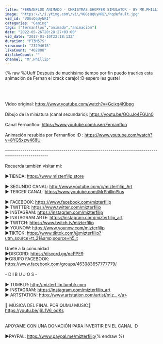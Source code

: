 ```yaml
---
title: "FERNANFLOO ANIMADO - CHRISTMAS SHOPPER SIMULATOR - BY MR.PHILLIP"
image: "https:\/\/i.ytimg.com\/vi\/VOGsQqUyNRI\/hqdefault.jpg"
vid_id: "VOGsQqUyNRI"
categories: "Gaming"
tags: ["fernanfloo","animado","animación"]
date: "2022-05-26T20:28:27+03:00"
vid_date: "2017-01-10T22:18:13Z"
duration: "PT3M57S"
viewcount: "23294618"
likeCount: "462808"
dislikeCount: ""
channel: "Mr.Phillip"
---
```

{% raw %}Uuff Después de muchisimo tiempo por fin puedo traerles esta animación de Fernan el crack carajo! :D espero les guste!<br /><br /><br /><br /><br />Video original: <a rel="nofollow" target="blank" href="https://www.youtube.com/watch?v=Gcixg4Kibpg">https://www.youtube.com/watch?v=Gcixg4Kibpg</a><br /><br />Dibujo de la miniatura (canal secundario): <a rel="nofollow" target="blank" href="https://youtu.be/GOuJo4FGUn0">https://youtu.be/GOuJo4FGUn0</a><br /><br />Canal Fernanfloo: <a rel="nofollow" target="blank" href="https://www.youtube.com/user/Fernanfloo">https://www.youtube.com/user/Fernanfloo</a><br /><br />Animación resubida por Fernanfloo :D : <a rel="nofollow" target="blank" href="https://www.youtube.com/watch?v=8YQ5xzw468U">https://www.youtube.com/watch?v=8YQ5xzw468U</a><br /><br />----------------------------------------------------------------------------------------------------<br /><br />Recuerda también visitar mi:<br /><br />►TIENDA: <a rel="nofollow" target="blank" href="https://www.mizterfilip.store">https://www.mizterfilip.store</a><br /><br />► SEGUNDO CANAL: <a rel="nofollow" target="blank" href="http://www.youtube.com/c/mizterfilip_Art">http://www.youtube.com/c/mizterfilip_Art</a><br />► TERCER CANAL: <a rel="nofollow" target="blank" href="https://www.youtube.com/MrPhillipPlus">https://www.youtube.com/MrPhillipPlus</a><br /><br />► FACEBOOK: <a rel="nofollow" target="blank" href="https://www.facebook.com/mizterfilip">https://www.facebook.com/mizterfilip</a><br />► TWITTER: <a rel="nofollow" target="blank" href="https://www.twitter.com/mizterfilip">https://www.twitter.com/mizterfilip</a><br />► INSTAGRAM: <a rel="nofollow" target="blank" href="https://instagram.com/mizterfilip">https://instagram.com/mizterfilip</a><br />► INSTAGRAM ARTE: <a rel="nofollow" target="blank" href="https://instagram.com/mizterfilip_art">https://instagram.com/mizterfilip_art</a><br />► TWITCH: <a rel="nofollow" target="blank" href="https://www.twitch.tv/mizterfilip">https://www.twitch.tv/mizterfilip</a><br />► YOUNOW: <a rel="nofollow" target="blank" href="https://www.younow.com/mizterfilip">https://www.younow.com/mizterfilip</a><br />►TIKTOK: <a rel="nofollow" target="blank" href="https://www.tiktok.com/@mizterfilip?utm_source=tt_21&amp;source=h5_t">https://www.tiktok.com/@mizterfilip?utm_source=tt_21&amp;source=h5_t</a><br /><br />Unete a la comunidad <br />►DISCORD: <a rel="nofollow" target="blank" href="https://discord.gg/pcPPE9">https://discord.gg/pcPPE9</a><br />►GRUPO FACEBOOK: <a rel="nofollow" target="blank" href="https://www.facebook.com/groups/463083657777779/">https://www.facebook.com/groups/463083657777779/</a><br /><br /> -   D  I  B  U  J  O  S  -<br /><br />► TUMBLR: <a rel="nofollow" target="blank" href="http://mizterfilip.tumblr.com">http://mizterfilip.tumblr.com</a><br />► INSTAGRAM: <a rel="nofollow" target="blank" href="https://instagram.com/mizterfilip_art">https://instagram.com/mizterfilip_art</a><br />► ARTSTATION: <a rel="nofollow" target="blank" href="https://www.artstation.com/artist/miz...">https://www.artstation.com/artist/miz...</a><br /><br />🎵 MÚSICA DEL FINAL POR QUMU MUSIC🎵 <br /><a rel="nofollow" target="blank" href="https://youtu.be/j6L1V6_odKs">https://youtu.be/j6L1V6_odKs</a><br /><br /><br />APOYAME CON UNA DONACIÓN PARA INVERTIR EN EL CANAL :D<br /><br />►PAYPAL: <a rel="nofollow" target="blank" href="https://www.paypal.me/mizterfilip">https://www.paypal.me/mizterfilip</a>{% endraw %}
